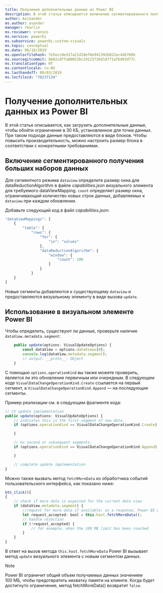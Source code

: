 ```yaml
---
title: Получение дополнительных данных из Power BI
description: В этой статье описывается включение сегментированного получения больших наборов данных для визуальных элементов Power BI.
author: AviSander
ms.author: asander
manager: rkarlin
ms.reviewer: sranins
ms.service: powerbi
ms.subservice: powerbi-custom-visuals
ms.topic: conceptual
ms.date: 06/18/2019
ms.openlocfilehash: 7e5ecc0e317a21d10e76e9413926822ac4d6760b
ms.sourcegitcommit: b602cdffa80653bc24123726d1d7f1afbd93d77c
ms.translationtype: HT
ms.contentlocale: ru-RU
ms.lasthandoff: 09/03/2019
ms.locfileid: "70237134"
---
```

# <a name="fetch-more-data-from-power-bi"></a>Получение дополнительных данных из Power BI

В этой статье описывается, как загрузить дополнительные данные, чтобы обойти ограничение в 30 КБ, установленное для точки данных. При таком подходе данные предоставляются в виде блоков. Чтобы повысить производительность, можно настроить размер блока в соответствии с конкретными требованиями.  

## <a name="enable-a-segmented-fetch-of-large-datasets"></a>Включение сегментированного получения больших наборов данных

Для сегментного режима `dataview` определите размер окна для dataReductionAlgorithm в файле *capabilities.json* визуального элемента для требуемого dataViewMapping. `count` определяет размер окна, ограничивающий количество новых строк данных, добавляемых к `dataview` при каждом обновлении.

Добавьте следующий код в файл *capabilities.json*:

```typescript
"dataViewMappings": [
    {
        "table": {
            "rows": {
                "for": {
                    "in": "values"
                },
                "dataReductionAlgorithm": {
                    "window": {
                        "count": 100
                    }
                }
            }
    }
]
```

Новые сегменты добавляются к существующему `dataview` и предоставляются визуальному элементу в виде вызова `update`.

## <a name="usage-in-the-power-bi-visual"></a>Использование в визуальном элементе Power BI

Чтобы определить, существуют ли данные, проверьте наличие `dataView.metadata.segment`:

```typescript
    public update(options: VisualUpdateOptions) {
        const dataView = options.dataViews[0];
        console.log(dataView.metadata.segment);
        // output: __proto__: Object
    }
```

С помощью `options.operationKind` вы также можете проверить, является ли это обновление первичным или очередным. В следующем коде `VisualDataChangeOperationKind.Create` ссылается на первый сегмент, а `VisualDataChangeOperationKind.Append` — на последующие сегменты.

Пример реализации см. в следующем фрагменте кода:

```typescript
// CV update implementation
public update(options: VisualUpdateOptions) {
    // indicates this is the first segment of new data.
    if (options.operationKind == VisualDataChangeOperationKind.Create) {

    }

    // on second or subsequent segments:
    if (options.operationKind == VisualDataChangeOperationKind.Append) {

    }

    // complete update implementation
}
```

Можно также вызвать метод `fetchMoreData` из обработчика событий пользовательского интерфейса, как показано ниже:

```typescript
btn_click(){
{
    // check if more data is expected for the current data view
    if (dataView.metadata.segment) {
        //request for more data if available; as a response, Power BI will call update method
        let request_accepted: bool = this.host.fetchMoreData();
        // handle rejection
        if (!request_accepted) {
            // for example, when the 100 MB limit has been reached
        }
    }
}
```

В ответ на вызов метода `this.host.fetchMoreData` Power BI вызывает метод `update` визуального элемента с новым сегментом данных.

> [!NOTE]
> Power BI ограничит общий объем получаемых данных значением 100 МБ, чтобы предотвратить нехватку памяти на клиенте. Когда будет достигнуто ограничение, метод fetchMoreData() возвратит `false`.

